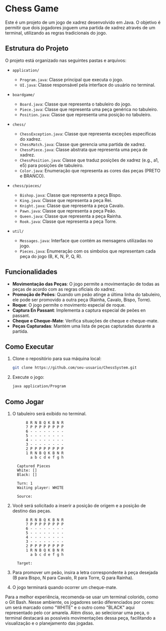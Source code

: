 # Chess Game

Este é um projeto de um jogo de xadrez desenvolvido em Java. O objetivo é permitir que dois jogadores joguem uma partida de xadrez através de um terminal, utilizando as regras tradicionais do jogo.

## Estrutura do Projeto

O projeto está organizado nas seguintes pastas e arquivos:

- `application/`
  - `Program.java`: Classe principal que executa o jogo.
  - `UI.java`: Classe responsável pela interface do usuário no terminal.

- `boardgame/`
  - `Board.java`: Classe que representa o tabuleiro do jogo.
  - `Piece.java`: Classe que representa uma peça genérica no tabuleiro.
  - `Position.java`: Classe que representa uma posição no tabuleiro.

- `chess/`
  - `ChessException.java`: Classe que representa exceções específicas do xadrez.
  - `ChessMatch.java`: Classe que gerencia uma partida de xadrez.
  - `ChessPiece.java`: Classe abstrata que representa uma peça de xadrez.
  - `ChessPosition.java`: Classe que traduz posições de xadrez (e.g., a1, e5) para posições de tabuleiro.
  - `Color.java`: Enumeração que representa as cores das peças (PRETO e BRANCO).

- `chess/pieces/`
  - `Bishop.java`: Classe que representa a peça Bispo.
  - `King.java`: Classe que representa a peça Rei.
  - `Knight.java`: Classe que representa a peça Cavalo.
  - `Pawn.java`: Classe que representa a peça Peão.
  - `Queen.java`: Classe que representa a peça Rainha.
  - `Rook.java`: Classe que representa a peça Torre.

- `util/`
  - `Messages.java`: Interface que contém as mensagens utilizadas no jogo.
  - `Pieces.java`: Enumeração com os simbolos que representam cada peça do jogo (B, K, N, P, Q, R).

## Funcionalidades

- **Movimentação das Peças**: O jogo permite a movimentação de todas as peças de acordo com as regras oficiais do xadrez.
- **Promoção de Peões**: Quando um peão atinge a última linha do tabuleiro, ele pode ser promovido a outra peça (Rainha, Cavalo, Bispo, Torre).
- **Roque**: O jogo permite o movimento especial de roque.
- **Captura En Passant**: Implementa a captura especial de peões en passant.
- **Cheque e Cheque-Mate**: Verifica situações de cheque e cheque-mate.
- **Peças Capturadas**: Mantém uma lista de peças capturadas durante a partida.

## Como Executar

1. Clone o repositório para sua máquina local:
   ```bash
   git clone https://github.com/seu-usuario/ChessSystem.git

2. Execute o jogo:
   ```bash
   java application/Program

## Como Jogar
1. O tabuleiro será exibido no terminal.

      ```
            8 R N B Q K B N R
            7 P P P P P P P P
            6 - - - - - - - -
            5 - - - - - - - -
            4 - - - - - - - -
            3 - - - - - - - -
            2 P P P P P P P P
            1 R N B Q K B N R
              a b c d e f g h

        Captured Pieces
        White: []
        Black: []
        
        Turn: 1
        Waiting player: WHITE
        
        Source:

      ```
   
3. Você será solicitado a inserir a posição de origem e a posição de destino das peças.

      ```
            8 R N B Q K B N R
            7 P P P P P P P P
            6 - - - - - - - -
            5 - - - - - - - -
            4 - - - - - - - -
            3 - - - - - - - -
            2 P P P P P P P P
            1 R N B Q K B N R
              a b c d e f g h

        Target:

      ```
   
5. Para promover um peão, insira a letra correspondente à peça desejada (B para Bispo, N para Cavalo, R para Torre, Q para Rainha).
6. O jogo terminará quando ocorrer um cheque-mate.

Para a melhor experiência, recomenda-se usar um terminal colorido, como o Git Bash. 
Nesse ambiente, os jogadores serão diferenciados por cores: um será marcado como "WHITE" e o outro como "BLACK" aqui representado pelo cor amarela. 
Além disso, ao selecionar uma peça, o terminal destacará as possíveis movimentações dessa peça, facilitando a visualização e o planejamento das jogadas.
